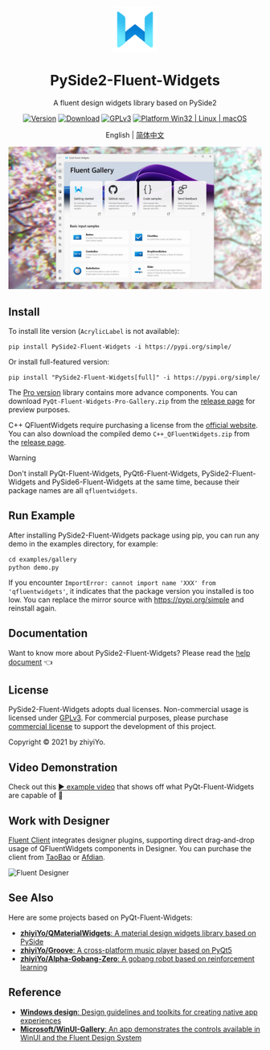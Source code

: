 <p align="center">
  <img width="18%" align="center" src="https://raw.githubusercontent.com/zhiyiYo/PyQt-Fluent-Widgets/master/docs/source/_static/logo.png" alt="logo">
</p>
  <h1 align="center">
  PySide2-Fluent-Widgets
</h1>
<p align="center">
  A fluent design widgets library based on PySide2
</p>

<div align="center">

[![Version](https://img.shields.io/pypi/v/pyside2-fluent-widgets?color=%2334D058&label=Version)](https://pypi.org/project/PyQt-Fluent-Widgets)
[![Download](https://static.pepy.tech/personalized-badge/pyside2-fluent-widgets?period=total&units=international_system&left_color=grey&right_color=brightgreen&left_text=Downloads)]()
[![GPLv3](https://img.shields.io/badge/License-GPLv3-blue?color=#4ec820)](LICENSE)
[![Platform Win32 | Linux | macOS](https://img.shields.io/badge/Platform-Win32%20|%20Linux%20|%20macOS-blue?color=#4ec820)]()

</div>


<p align="center">
English | <a href="docs/README_zh.md">简体中文</a>
</p>

![Interface](https://raw.githubusercontent.com/zhiyiYo/PyQt-Fluent-Widgets/master/docs/source/_static/Interface.jpg)


## Install
To install lite version (`AcrylicLabel` is not available):
```shell
pip install PySide2-Fluent-Widgets -i https://pypi.org/simple/
```
Or install full-featured version:
```shell
pip install "PySide2-Fluent-Widgets[full]" -i https://pypi.org/simple/
```


The [Pro version](https://qfluentwidgets.com/pages/pro) library contains more advance components. You can download `PyQt-Fluent-Widgets-Pro-Gallery.zip` from the [release page](https://github.com/zhiyiYo/PyQt-Fluent-Widgets/releases) for preview purposes.

C++ QFluentWidgets require purchasing a license from the [official website](https://qfluentwidgets.com/price). You can also download the compiled demo `C++_QFluentWidgets.zip` from the [release page](https://github.com/zhiyiYo/PyQt-Fluent-Widgets/releases).

> [!Warning]
> Don't install PyQt-Fluent-Widgets, PyQt6-Fluent-Widgets, PySide2-Fluent-Widgets and PySide6-Fluent-Widgets at the same time, because their package names are all `qfluentwidgets`.


## Run Example
After installing PySide2-Fluent-Widgets package using pip, you can run any demo in the examples directory, for example:
```shell
cd examples/gallery
python demo.py
```

If you encounter `ImportError: cannot import name 'XXX' from 'qfluentwidgets'`, it indicates that the package version you installed is too low. You can replace the mirror source with https://pypi.org/simple and reinstall again.

## Documentation
Want to know more about PySide2-Fluent-Widgets? Please read the [help document](https://qfluentwidgets.com) 👈


## License
PySide2-Fluent-Widgets adopts dual licenses. Non-commercial usage is licensed under [GPLv3](./LICENSE). For commercial purposes, please purchase [commercial license](https://qfluentwidgets.com/price) to support the development of this project.

Copyright © 2021 by zhiyiYo.


## Video Demonstration
Check out this [▶ example video](https://www.bilibili.com/video/BV12c411L73q) that shows off what PyQt-Fluent-Widgets are capable of 🎉

## Work with Designer
[Fluent Client](https://www.youtube.com/watch?v=7UCmcsOlhTk) integrates designer plugins, supporting direct drag-and-drop usage of QFluentWidgets components in Designer. You can purchase the client from [TaoBao](https://item.taobao.com/item.htm?ft=t&id=767961666600) or [Afdian](https://afdian.com/item/6726fcc4247311ef8c6852540025c377).

![Fluent Designer](https://img.fastmirror.net/s/2024/02/18/65d22363d4a73.jpg)


## See Also
Here are some projects based on PyQt-Fluent-Widgets:
* [**zhiyiYo/QMaterialWidgets**: A material design widgets library based on PySide](https://qmaterialwidgets.vercel.app)
* [**zhiyiYo/Groove**: A cross-platform music player based on PyQt5](https://github.com/zhiyiYo/Groove)
* [**zhiyiYo/Alpha-Gobang-Zero**: A gobang robot based on reinforcement learning](https://github.com/zhiyiYo/Alpha-Gobang-Zero)

## Reference
* [**Windows design**: Design guidelines and toolkits for creating native app experiences](https://learn.microsoft.com/zh-cn/windows/apps/design/)
* [**Microsoft/WinUI-Gallery**: An app demonstrates the controls available in WinUI and the Fluent Design System](https://github.com/microsoft/WinUI-Gallery)
